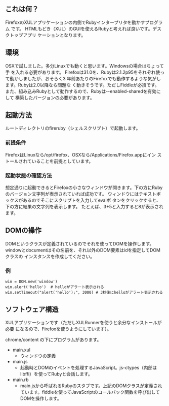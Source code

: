 ## これは何？

FirefoxのXULアプリケーションの内側でRubyインタープリタを動かすプログラム
です。
HTMLもどき（XUL）のGUIを使えるRubyと考えれば良いです。デスクトップアプリ
ケーションとなります。

## 環境
OSXで試しました。多分Linuxでも動くと思います。Windowsの場合はちょって手
を入れる必要があります。
Firefoxは31.0を、Rubyは2.1.2p95をそれぞれ使って動かしましたが、おそらく3
年前あたりのFirefoxでも動作するような気がします。Rubyは2.0以降なら問題な
く動きそうです。ただしFiddleが必須です。
また、組み込みRubyとして動作するので、Rubyは--enabled-sharedを有効にして
構築したバージョンの必要があります。

## 起動方法

ルートディレクトリのfireruby（シェルスクリプト）で起動します。

### 前提条件

FirefoxはLinuxなら/opt/firefox、OSXなら/Applications/Firefox.appにイン
ストールされていることを前提としています。

### 起動状態の確認方法

想定通りに起動できるとFirefoxの小さなウィンドウが開きます。下の方にRuby
のバージョン文字列が表示されていれば成功です。
ウィンドウにはテキストボックスがあるのでそこにスクリプトを入力してevalボ
タンをクリックすると、下の方に結果の文字列を表示します。
たとえば、3+5と入力すると8が表示されます。

## DOMの操作

DOMというクラスが定義されているのでそれを使ってDOMを操作します。
windowとdocumentはその名前を、それ以外のDOM要素はidを指定してDOMクラスの
インスタンスを作成してください。

### 例

```
win = DOM.new('window')
win.alert('hello')  # helloがアラート表示される
win.setTimeout("alert('hello');", 3000) # 3秒後にhelloがアラート表示される
```

## ソフトウェア構造

XULアプリケーションです（ただしXULRunnerを使うと余分なインストールが必要
になるので、Firefoxを使うようにしています）。

chrome/content の下にプログラムがあります。
* main.xul
  * ウィンドウの定義
* main.js
  * 起動時とDOMのイベントを処理するJavaScript。js-ctypes（内部はlibffi）を使ってRubyと会話します。
* main.rb 
  * main.jsから呼ばれるRubyのスタブです。上記のDOMクラスが定義されています。fiddleを使ってJavaScriptのコールバック関数を呼び出してDOMを操作します。
